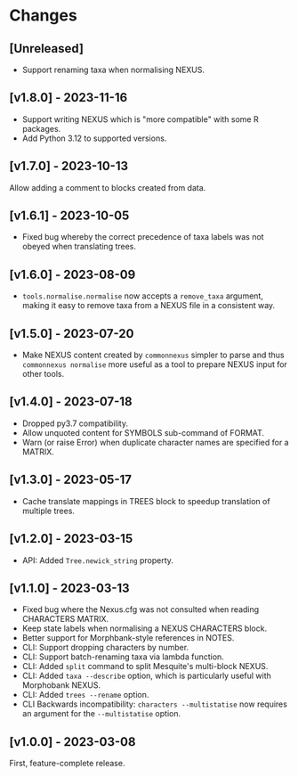 # Changes

## [Unreleased]

- Support renaming taxa when normalising NEXUS.


## [v1.8.0] - 2023-11-16

- Support writing NEXUS which is "more compatible" with some R packages.
- Add Python 3.12 to supported versions.


## [v1.7.0] - 2023-10-13

Allow adding a comment to blocks created from data.


## [v1.6.1] - 2023-10-05

- Fixed bug whereby the correct precedence of taxa labels was not obeyed when
  translating trees.


## [v1.6.0] - 2023-08-09

- `tools.normalise.normalise` now accepts a `remove_taxa` argument, making
  it easy to remove taxa from a NEXUS file in a consistent way.


## [v1.5.0] - 2023-07-20

- Make NEXUS content created by `commonnexus` simpler to parse and thus
  `commonnexus normalise` more useful as a tool to prepare NEXUS input for
  other tools.


## [v1.4.0] - 2023-07-18

- Dropped py3.7 compatibility.
- Allow unquoted content for SYMBOLS sub-command of FORMAT.
- Warn (or raise Error) when duplicate character names are specified for a MATRIX.


## [v1.3.0] - 2023-05-17

- Cache translate mappings in TREES block to speedup translation of multiple trees.


## [v1.2.0] - 2023-03-15

- API: Added `Tree.newick_string` property.


## [v1.1.0] - 2023-03-13

- Fixed bug where the Nexus.cfg was not consulted when reading CHARACTERS MATRIX.
- Keep state labels when normalising a NEXUS CHARACTERS block.
- Better support for Morphbank-style references in NOTES.
- CLI: Support dropping characters by number.
- CLI: Support batch-renaming taxa via lambda function.
- CLI: Added `split` command to split Mesquite's multi-block NEXUS.
- CLI: Added `taxa --describe` option, which is particularly useful with Morphobank NEXUS.
- CLI: Added `trees --rename` option.
- CLI Backwards incompatibility: `characters --multistatise` now requires an argument for
  the `--multistatise` option.


## [v1.0.0] - 2023-03-08

First, feature-complete release.


